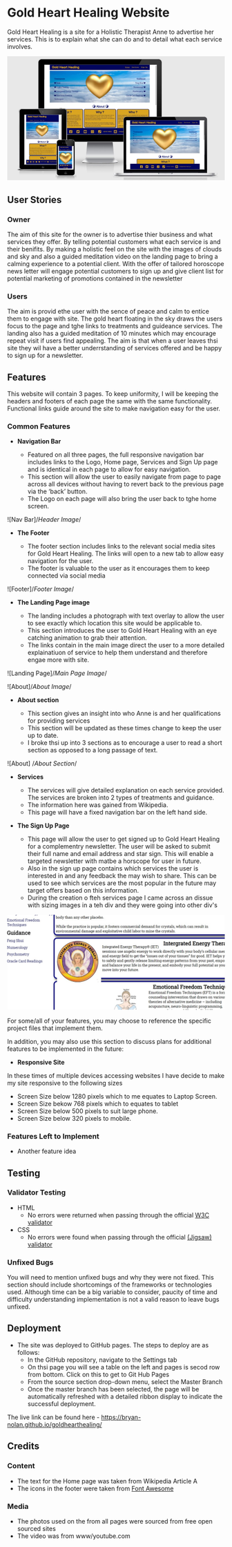 # Gold Heart Healing Website

Gold Heart Healing is a site for a Holistic Therapist Anne to advertise her services.  This is to explain what she can do and to detail what each service involves.  

![Responsice Mockup](https://github.com/Bryan-Nolan/goldhearthealing/blob/master/assets/readme-images/Responsive.jpg)

## User Stories

### Owner
 
 The aim of this site for the owner is to advertise thier business and what services they offer.  By telling potential customers what each service is and their benifits.  By making a holistic feel on the site with the images of clouds and sky and also a guided meditation video on the landing page to bring a calming experience to a potential client.  With the offer of tailored horoscope news letter will engage potential customers to sign up and give client list for potential marketing of promotions contained in the newsletter

### Users
The aim is provid ethe user with the sence of peace and calm to entice them to engage with site.  The gold heart floating in the sky draws the users focus to the page and tghe links to treatments and guideance services.  The landing also has a guided meditation of 10 minutes which may encourage repeat visit if users find appealing.
The aim is that when a user leaves thsi site they wil have a better underrstanding of services offered and be happy to sign up for a newsletter. 


## Features 

This website will contain 3 pages.  To keep uniformity, I will be keeping the headers and footers of each page the same with the same functionality.  Functional links guide around the site to make navigation easy for the user. 

### Common Features

- __Navigation Bar__

  - Featured on all three pages, the full responsive navigation bar includes links to the Logo, Home page, Services and Sign Up page and is identical in each page to allow for easy navigation.
  - This section will allow the user to easily navigate from page to page across all devices without having to revert back to the previous page via the ‘back’ button. 
  - The Logo on each page will also bring the user back to tghe home screen.  

![Nav Bar]/*Header Image*/

- __The Footer__ 

  - The footer section includes links to the relevant social media sites for Gold Heart Healing. The links will open to a new tab to allow easy navigation for the user. 
  - The footer is valuable to the user as it encourages them to keep connected via social media

![Footer]/*Footer Image*/

- __The Landing Page image__

  - The landing includes a photograph with text overlay to allow the user to see exactly which location this site would be applicable to. 
  - This section introduces the user to Gold Heart Healing with an eye catching animation to grab their attention.
  - The links contain in the main image direct the user to a more detailed explainatiuon of service to help them understand and therefore engae more with site. 

![Landing Page]/*Main Page Image*/

![About]/*About Image*/

- __About section__

  - This section gives an insight into who Anne is and her qualifications for providing services 
  - This section will be updated as these times change to keep the user up to date. 
  - I broke thsi up into 3 sections as to encourage a user to read a short section as opposed to a long passage of text. 

![About] /*About Section*/


- __Services__

  - The services will give detailed explanation on each service provided.  The services are broken into 2 types of treatments and guidance.
  - The information here was gained from Wikipedia. 
  - This page will have a fixed navigation bar on the left hand side.

- __The Sign Up Page__

  - This page will allow the user to get signed up to Gold Heart Healing for a complementry newsletter. The user will be asked to submit their full name and email address and star sign. This will enable a targeted newsletter with matbe a horscope for user in future.  
  - Also in the sign up page contains which services the user is interested in and any feedback the may wish to share.  This can be used to see which services are the most popular in the future may target offers based on this information. 
  - During the creation o fteh services page I came across an dissue with sizing images in a teh div and they were going into other div's

![Sign Up-Error](https://github.com/Bryan-Nolan/goldhearthealing/blob/master/assets/readme-images/Images%20Error.jpg)

For some/all of your features, you may choose to reference the specific project files that implement them.

In addition, you may also use this section to discuss plans for additional features to be implemented in the future:

- __Responsive Site__

In these times of multiple devices accessing websites I have decide to make my site responsive to the following sizes

- Screen Size below 1280 pixels which to me equates to Laptop Screen.
- Screen Size bekow 768 pixels which to equates to tablet
- Screen Size below 500 pixels to suit large phone.
- Screen Size below 320 pixels to mobile. 


### Features Left to Implement

- Another feature idea

## Testing 




### Validator Testing 

- HTML
  - No errors were returned when passing through the official [W3C validator](https://validator.w3.org/nu/?doc=https%3A%2F%2Fcode-institute-org.github.io%2Flove-running-2.0%2Findex.html)
- CSS
  - No errors were found when passing through the official [(Jigsaw) validator](https://jigsaw.w3.org/css-validator/validator?uri=https%3A%2F%2Fvalidator.w3.org%2Fnu%2F%3Fdoc%3Dhttps%253A%252F%252Fcode-institute-org.github.io%252Flove-running-2.0%252Findex.html&profile=css3svg&usermedium=all&warning=1&vextwarning=&lang=en#css)

### Unfixed Bugs

You will need to mention unfixed bugs and why they were not fixed. This section should include shortcomings of the frameworks or technologies used. Although time can be a big variable to consider, paucity of time and difficulty understanding implementation is not a valid reason to leave bugs unfixed. 

## Deployment

- The site was deployed to GitHub pages. The steps to deploy are as follows: 
  - In the GitHub repository, navigate to the Settings tab 
  - On thsi page you will see a table on the left and pages is secod row from bottom. Click on this to get to Git Hub Pages
  - From the source section drop-down menu, select the Master Branch
  - Once the master branch has been selected, the page will be automatically refreshed with a detailed ribbon display to indicate the successful deployment. 

The live link can be found here - https://bryan-nolan.github.io/goldhearthealing/ 


## Credits 



### Content 

- The text for the Home page was taken from Wikipedia Article A
- The icons in the footer were taken from [Font Awesome](https://fontawesome.com/)

### Media

- The photos used on the from all pages were sourced from free open sourced sites
- The video was from www/youtube.com
